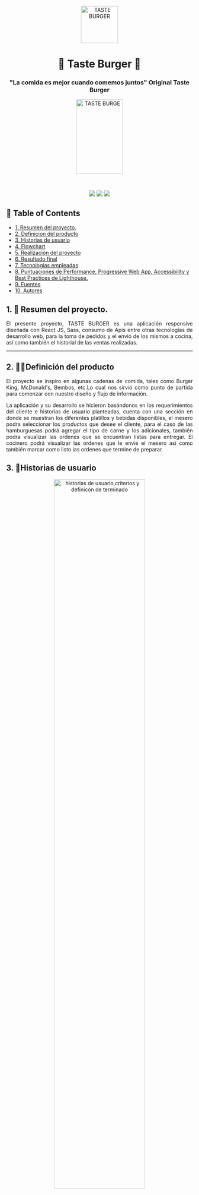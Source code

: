 <p align="center"> 
  <img src="./src/imagenes/logo3.png" alt="TASTE BURGER" width="100px" height="100px">
</p>
<h1 align="center"> 🍔 Taste Burger 🍔  </h1>

<h3 align="center"> "La comida es mejor cuando comemos juntos" Original Taste Burger </h3> 

<p align="center"> 
  <img src="./src/imagenes/portada.gif" alt="TASTE BURGE" width="50%" height="200rem">
</p>

</br> 

<!-- primary badges -------------------------------------->
<p align="center">
   <!-- stars -->
  <img src='https://img.shields.io/github/stars/KaterinT/LIM016-burger-queen?style=social&color=%23FFB31A' />
  <!-- follow -->
  <img src='https://img.shields.io/github/followers/KaterinT?label=Follow&style=social&color=%23FFB31A' />
  <!-- Twitter intent -->
  <a href='https://twitter.com/intent/tweet?url=https%3A%2F%2Fgithub.com%2FKaterinT%2FLIM016-burger-queen&via=urtkate7&text=Conoce%20nuestra%20App%20Taste%20Burger.%20Organizar%20pedidos%20en%20cocina%20 y%20atraer%20más%20clientes,%20nunca%20a%20sido%20tan%20fácil' target='_blank'>
    <img src='https://img.shields.io/twitter/url/http/shields.io.svg?style=social'/>
  </a>
</p>
<!-- TABLE OF CONTENTS -->
<h2 id="table-of-contents"> 📖 Table of Contents</h2>

- [1. Resumen del proyecto.](#1-resumen-del-proyecto)
- [2. Definicion del producto](#2-definicion-del-producto)
- [3. Historias de usuario](#3-historias-de-usuarios)
- [4. Flowchart](#flowcharts)
- [5. Realización del proyecto](#realizacion-del-proyecto)
- [6. Resultado final](#resultado-final)
- [7. Tecnologías empleadas](#tecnologias-empleadas)
- [8. Puntuaciones de Performance, Progressive Web App, Accessibility y Best Practices de Lighthouse.](#puntuaciones-de-performance-progressive-web-app-accessibility-y-best-practices-de-lighthouse)
- [9. Fuentes](#fuentes)
- [10. Autores](#autores)

<!-- ABOUT THE PROJECT -->
## 1. 📖 Resumen del proyecto.

<p align="justify"> 
  El presente proyecto, TASTE BURGER es una aplicación responsive diseñada con React JS, Sass, consumo de Apis entre otras tecnologías de desarrollo web, para la toma de pedidos y el envió de los mismos a cocina, así como también el historial de las ventas realizadas.
</p>

_____________________


## 2. 👩‍💻Definición del producto

<p align="justify"> El proyecto se inspiro en algunas cadenas de comida, tales como Burger King, McDonald's, Bembos, etc.Lo cual nos sirvió como punto de partida para comenzar con nuestro diseño y flujo de información.</p>

<p align="justify">La aplicación y su desarrollo se hicieron basándonos en los requerimientos del cliente e historias de usuario planteadas, cuenta con una sección en donde se muestran los diferentes platillos y bebidas disponibles, el mesero podra seleccionar los productos que desee el cliente, para el caso de las hamburguesas podrá agregar el tipo de carne y los adicionales, también podra visualizar las ordenes que se encuentran listas para entregar. El cocinero podrá visualizar las ordenes que le envié el mesero así como también marcar como listo las ordenes que termine de preparar.</p>

## 3. 📝Historias de usuario
<p align="center"> 
  <img src="./src/imagenes/historiaUsuario.jpg" alt="historias de usuario,criterios y definicon de terminado" width="70%" height="70%">
</p>

## 4. 🗒Flowchart
<p >Se implementó un Diagrama de Flujo que nos permitió difinir el proceso e interacción que tendriamos con Firebase y los requerimientos de cada Historia de Usuario.</p>
<p align="center"> 
  <img  src="./src/imagenes/flowchart.png" alt="historias de usuario,criterios y definicon de terminado" width="50%" height="50%">
</p>

## 5. 💻Realización del proyecto

## 5.1 Diseño 📱

### 5.1.1 Wireframe: 🙋🏼

<p >En esta fase se buscó realizar un esquema virtual de distribución más detallado en Figma.Si desea puede verlo en detalle dando click en:</p>

* [Prototipado mobile y navegador](https://www.figma.com/file/Ayu1Z9OvyWQQzrnIK6oqwQ/Untitled?node-id=268%3A2)

### 5.1.2 Prototipado de Alta Fidelidad: 💁🏼

Posteriormente, se realiza el diseño de la web en base a estilos, paleta de colores, entre otros recursos.
A continuación, se mostrará parte del prototipado de alta fidelidad, si desea puede verlo en detalle dando click en:

* [Prototipado mobile y navegador](https://www.figma.com/file/Ayu1Z9OvyWQQzrnIK6oqwQ/Untitled?node-id=0%3A1)

<div align="center">
<img src="./src/imagenes/prototipoAltaFidelidad.png"  width="800">
</div>


## 6 🚀 Resultado final: 💁🏼

Finalmente, se adjuntará una breve videodemostración del resultado final tanto en diseño como en funcionalidad. Si desea verlo en detalle puede dar click en:

-  [Prototipado videodemostración completa](https://github.com/RJRCH123/LIM016-social-network/blob/dev/practicekmr/src/img/Readme/screen.mp4)

-  [Link para visualizar la página](tasteburger.netlify.app/)


### 🤵 Mesero
<p align="center">
  <img src="./src/imagenes/meseroGif.gif" align="center" alt="mesero" 
</p>

### 👩‍🍳 Cocinero

<p align="center">
  <img src="./src/imagenes/cocineroGif.gif" align="center" alt="mesero" 
</p>

## 7. Tecnologías empleadas 👩🏾‍💻
-   [HTML:](https://developer.mozilla.org/es/docs/Web/HTML)  Siguiendo las reglas del HTML semántico se estructuró con un  `header`  que contiene una barra de navegación y el  `main`  para englobar el contenido principal.

-   [SASS:](https://developer.mozilla.org/es/docs/Web/CSS)  Usada para definir el estilo visual del proyecto.

-   [Figma:](https://www.figma.com) Plataforma para crear las estructuras del prototipo (Wireframe, prototipo de alta fidelidad, mockups).

-   [React.js:](https://es.reactjs.org/) Librería implementada para crear una interfaz de usuario interactiva de manera sencilla.

-   [Javascript:](https://developer.mozilla.org/es/docs/Web/JavaScript)  Para dar la funcionalidad a la plataforma.
-   [Firebase:](https://firebase.google.com) Se trata de una plataforma móvil creada por Google, cuya principal función es desarrollar y facilitar la creación de apps de elevada calidad de una forma rápida.

-   [Testing Library:](https://testing-library.com)  Es una solución muy liviana para realizar pruebas sin todos los detalles de implementación.

-   [Eslint:](https://jestjs.io/docs/es-ES/getting-started)  Herramienta de linting para analizar el código en busca de errores.

- [PWA:](https://www.iebschool.com/blog/progressive-web-apps-analitica-usabilidad/) Progressive web apps (PWA) o aplicación web progresiva es una solución basada en la web tradicional que todos conocemos. La aplicación desplegada tiene más del 80% en puntuaciones de Performance, Progressive Web App, Accessibility y Best Practices de Lighthouse.


## 8.📊 Puntuaciones de Performance, Progressive Web App, Accessibility y Best Practices de Lighthouse.
<p align="center"> 🖥 Vista Desktop</p>

<img src="./src/imagenes/pwa_desktop.PNG"  width="800">

<p align="center"> 📱 Vista Mobile</p>



<div align="center">
<img src="./src/imagenes/pwa_movil.PNG"  width="800">
</div>


## 9. Fuentes 📚

- [Repositorio de Laboratoria:](https://github.com/Laboratoria/LIM016-burger-queen) Se encuentran todas las condiciones y herramientas a trabajar para el proyecto.

## 10. Autores 📍
- [Yumari](https://github.com/Yumari081196)
- [Katerin Tello](https://github.com/KaterinT)

- Equipo de Laboratoria LIM016

****








